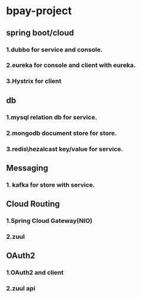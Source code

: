 # bpay-project

## spring boot/cloud
### 1.dubbo for service and console.
### 2.eureka for console and client with eureka.
### 3.Hystrix for client

## db
### 1.mysql relation db for service.
### 2.mongodb document store for store.
### 3.redis\hezalcast key/value for service.

## Messaging
### 1. kafka for store with service.

## Cloud Routing
### 1.Spring Cloud Gateway(NIO)
### 2.zuul

## OAuth2
### 1.OAuth2 and client
### 2.zuul api